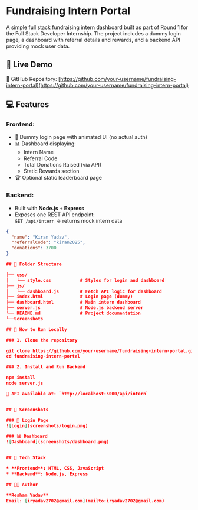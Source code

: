 # Fundraising Intern Portal

A simple full stack fundraising intern dashboard built as part of Round 1 for the Full Stack Developer Internship. The project includes a dummy login page, a dashboard with referral details and rewards, and a backend API providing mock user data.



## 🔗 Live Demo

🔗 GitHub Repository: [https://github.com/your-username/fundraising-intern-portal](https://github.com/your-username/fundraising-intern-portal)


## 💻 Features

### Frontend:
- 🔐 Dummy login page with animated UI (no actual auth)
- 📊 Dashboard displaying:
  - Intern Name
  - Referral Code
  - Total Donations Raised (via API)
  - Static Rewards section
- 🏆 Optional static leaderboard page

### Backend:
- Built with **Node.js + Express**
- Exposes one REST API endpoint:  
  `GET /api/intern` → returns mock intern data

```json
{
  "name": "Kiran Yadav",
  "referralCode": "kiran2025",
  "donations": 3700
}

## 📂 Folder Structure

├── css/
│   └── style.css           # Styles for login and dashboard
├── js/
│   └── dashboard.js        # Fetch API logic for dashboard
├── index.html              # Login page (dummy)
├── dashboard.html          # Main intern dashboard
├── server.js               # Node.js backend server
└── README.md               # Project documentation
└──Screenshots

## 🚀 How to Run Locally

### 1. Clone the repository

git clone https://github.com/your-username/fundraising-intern-portal.git
cd fundraising-intern-portal

### 2. Install and Run Backend

npm install
node server.js

🔗 API available at: `http://localhost:5000/api/intern`


## 🎯 Screenshots

### 🔐 Login Page  
![Login](screenshots/login.png)

### 📊 Dashboard  
![Dashboard](screenshots/dashboard.png)


## 🧠 Tech Stack

* **Frontend**: HTML, CSS, JavaScript
* **Backend**: Node.js, Express

## 👩‍💻 Author

**Resham Yadav**
Email: [iryadav2702@gmail.com](mailto:iryadav2702@gmail.com)

